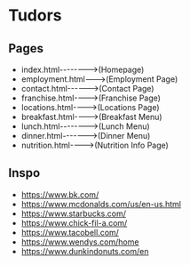 # Tudors

## Pages

- index.html-------->(Homepage)
- employment.html--->(Employment Page)
- contact.html------>(Contact Page)
- franchise.html---->(Franchise Page)
- locations.html---->(Locations Page)
- breakfast.html---->(Breakfast Menu)
- lunch.html-------->(Lunch Menu)
- dinner.html------->(Dinner Menu)
- nutrition.html---->(Nutrition Info Page)

## Inspo

- https://www.bk.com/
- https://www.mcdonalds.com/us/en-us.html
- https://www.starbucks.com/
- https://www.chick-fil-a.com/
- https://www.tacobell.com/
- https://www.wendys.com/home
- https://www.dunkindonuts.com/en